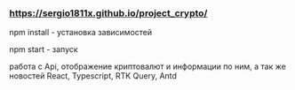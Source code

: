 ###  https://sergio1811x.github.io/project_crypto/

npm install - установка зависимостей

npm start - запуск

работа с Api, отображение криптовалют и информации по ним, а так же новостей
React, Typescript, RTK Query, Antd
